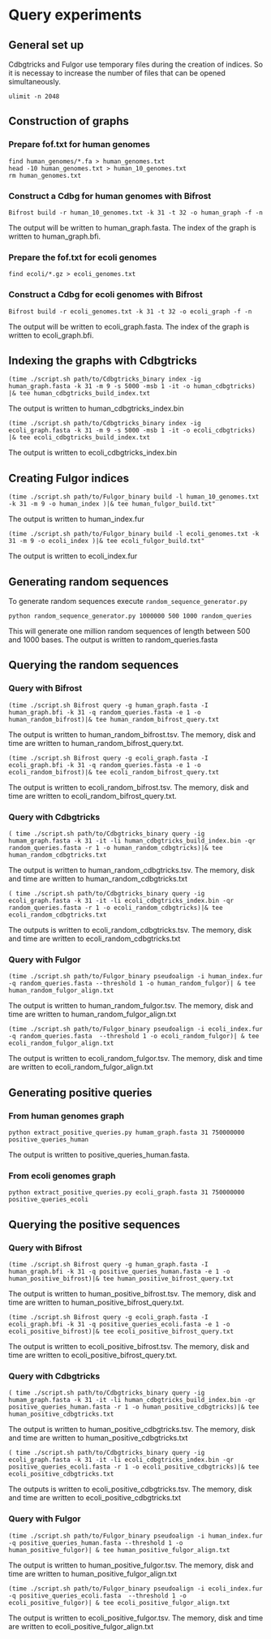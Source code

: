 # Query experiments
## General set up
Cdbgtricks and Fulgor use temporary files during the creation of indices. So it is necessay to increase the number of files that can be opened simultaneously.
```
ulimit -n 2048
```
## Construction of graphs
### Prepare fof.txt for human genomes
```
find human_genomes/*.fa > human_genomes.txt
head -10 human_genomes.txt > human_10_genomes.txt
rm human_genomes.txt
```
### Construct a Cdbg for human genomes with Bifrost
```
Bifrost build -r human_10_genomes.txt -k 31 -t 32 -o human_graph -f -n
```
The output will be written to human_graph.fasta. The index of the graph is written to human_graph.bfi.
### Prepare the fof.txt for ecoli genomes
```
find ecoli/*.gz > ecoli_genomes.txt
```
### Construct a Cdbg for ecoli genomes with Bifrost
```
Bifrost build -r ecoli_genomes.txt -k 31 -t 32 -o ecoli_graph -f -n
```
The output will be written to ecoli_graph.fasta. The index of the graph is written to ecoli_graph.bfi.
## Indexing the graphs with Cdbgtricks
```
(time ./script.sh path/to/Cdbgtricks_binary index -ig human_graph.fasta -k 31 -m 9 -s 5000 -msb 1 -it -o human_cdbgtricks) |& tee human_cdbgtricks_build_index.txt
```
The output is written to human_cdbgtricks_index.bin
```
(time ./script.sh path/to/Cdbgtricks_binary index -ig ecoli_graph.fasta -k 31 -m 9 -s 5000 -msb 1 -it -o ecoli_cdbgtricks) |& tee ecoli_cdbgtricks_build_index.txt
```
The output is written to ecoli_cdbgtricks_index.bin
## Creating Fulgor indices
```
(time ./script.sh path/to/Fulgor_binary build -l human_10_genomes.txt -k 31 -m 9 -o human_index )|& tee human_fulgor_build.txt"
```
The output is written to human_index.fur
```
(time ./script.sh path/to/Fulgor_binary build -l ecoli_genomes.txt -k 31 -m 9 -o ecoli_index )|& tee ecoli_fulgor_build.txt"
```
The output is written to ecoli_index.fur
## Generating random sequences
To generate random sequences execute ```random_sequence_generator.py```
```
python random_sequence_generator.py 1000000 500 1000 random_queries
```
This will generate one million random sequences of length between 500 and 1000 bases. The output is written to random_queries.fasta
## Querying the random sequences
### Query with Bifrost
```
(time ./script.sh Bifrost query -g human_graph.fasta -I human_graph.bfi -k 31 -q random_queries.fasta -e 1 -o human_random_bifrost)|& tee human_random_bifrost_query.txt
```
The output is written to human_random_bifrost.tsv. The memory, disk and time are written to human_random_bifrost_query.txt.
```
(time ./script.sh Bifrost query -g ecoli_graph.fasta -I ecoli_graph.bfi -k 31 -q random_queries.fasta -e 1 -o ecoli_random_bifrost)|& tee ecoli_random_bifrost_query.txt
```
The output is written to ecoli_random_bifrost.tsv. The memory, disk and time are written to ecoli_random_bifrost_query.txt.
### Query with Cdbgtricks
```
( time ./script.sh path/to/Cdbgtricks_binary query -ig humam_graph.fasta -k 31 -it -li human_cdbgtricks_build_index.bin -qr random_queries.fasta -r 1 -o human_random_cdbgtricks)|& tee human_random_cdbgtricks.txt
```
The output is written to human_random_cdbgtricks.tsv. The memory, disk and time are written to human_random_cdbgtricks.txt
```
( time ./script.sh path/to/Cdbgtricks_binary query -ig ecoli_graph.fasta -k 31 -it -li ecoli_cdbgtricks_index.bin -qr random_queries.fasta -r 1 -o ecoli_random_cdbgtricks)|& tee ecoli_random_cdbgtricks.txt
```
The outputs is written to ecoli_random_cdbgtricks.tsv. The memory, disk and time are written to ecoli_random_cdbgtricks.txt
### Query with Fulgor
```
(time ./script.sh path/to/Fulgor_binary pseudoalign -i human_index.fur -q random_queries.fasta --threshold 1 -o human_random_fulgor)| & tee human_random_fulgor_align.txt
```
The output is written to human_random_fulgor.tsv. The memory, disk and time are written to human_random_fulgor_align.txt
```
(time ./script.sh path/to/Fulgor_binary pseudoalign -i ecoli_index.fur -q random_queries.fasta  --threshold 1 -o ecoli_random_fulgor)| & tee ecoli_random_fulgor_align.txt
```
The output is written to ecoli_random_fulgor.tsv. The memory, disk and time are written to ecoli_random_fulgor_align.txt

## Generating positive queries
### From human genomes graph
```
python extract_positive_queries.py humam_graph.fasta 31 750000000 positive_queries_human
```
The output is written to positive_queries_human.fasta.
### From ecoli genomes graph
```
python extract_positive_queries.py ecoli_graph.fasta 31 750000000 positive_queries_ecoli
```
## Querying the positive sequences
### Query with Bifrost
```
(time ./script.sh Bifrost query -g human_graph.fasta -I human_graph.bfi -k 31 -q positive_queries_human.fasta -e 1 -o human_positive_bifrost)|& tee human_positive_bifrost_query.txt
```
The output is written to human_positive_bifrost.tsv. The memory, disk and time are written to human_positive_bifrost_query.txt.
```
(time ./script.sh Bifrost query -g ecoli_graph.fasta -I ecoli_graph.bfi -k 31 -q positive_queries_ecoli.fasta -e 1 -o ecoli_positive_bifrost)|& tee ecoli_positive_bifrost_query.txt
```
The output is written to ecoli_positive_bifrost.tsv. The memory, disk and time are written to ecoli_positive_bifrost_query.txt.
### Query with Cdbgtricks
```
( time ./script.sh path/to/Cdbgtricks_binary query -ig humam_graph.fasta -k 31 -it -li human_cdbgtricks_build_index.bin -qr positive_queries_human.fasta -r 1 -o human_positive_cdbgtricks)|& tee human_positive_cdbgtricks.txt
```
The output is written to human_positive_cdbgtricks.tsv. The memory, disk and time are written to human_positive_cdbgtricks.txt
```
( time ./script.sh path/to/Cdbgtricks_binary query -ig ecoli_graph.fasta -k 31 -it -li ecoli_cdbgtricks_index.bin -qr positive_queries_ecoli.fasta -r 1 -o ecoli_positive_cdbgtricks)|& tee ecoli_positive_cdbgtricks.txt
```
The outputs is written to ecoli_positive_cdbgtricks.tsv. The memory, disk and time are written to ecoli_positive_cdbgtricks.txt
### Query with Fulgor
```
(time ./script.sh path/to/Fulgor_binary pseudoalign -i human_index.fur -q positive_queries_human.fasta --threshold 1 -o human_positive_fulgor)| & tee human_positive_fulgor_align.txt
```
The output is written to human_positive_fulgor.tsv. The memory, disk and time are written to human_positive_fulgor_align.txt
```
(time ./script.sh path/to/Fulgor_binary pseudoalign -i ecoli_index.fur -q positive_queries_ecoli.fasta  --threshold 1 -o ecoli_positive_fulgor)| & tee ecoli_positive_fulgor_align.txt
```
The output is written to ecoli_positive_fulgor.tsv. The memory, disk and time are written to ecoli_positive_fulgor_align.txt
